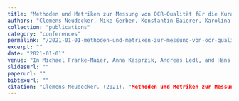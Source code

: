 ```yaml
---
title: "Methoden und Metriken zur Messung von OCR-Qualität für die Kuratierung von Daten und Metadaten."
authors: "Clemens Neudecker, Mike Gerber, Konstantin Baierer, Karolina Zaczynska, Julián Moreno Schneider, and Georg Rehm."
collection: "publications"
category: "conferences"
permalink: "/2021-01-01-methoden-und-metriken-zur-messung-von-ocr-qualitat-fur-die-kuratierung-von-daten-und-metadaten"
excerpt: ""
date: "2021-01-01"
venue: "In Michael Franke-Maier, Anna Kasprzik, Andreas Ledl, and Hans Schürmann, editors, Qualität der Inhaltserschließung, Bibliotheks- und Informationspraxis (BIPRA), pages 137-166. De Gruyter Saur, 09 2021."
slidesurl: ""
paperurl: ""
bibtexurl: ""
citation: "Clemens Neudecker. (2021). "Methoden und Metriken zur Messung von OCR-Qualität für die Kuratierung von Daten und Metadaten.." *In Michael Franke-Maier, Anna Kasprzik, Andreas Ledl, and Hans Schürmann, editors, Qualität der Inhaltserschließung, Bibliotheks- und Informationspraxis (BIPRA), pages 137-166. De Gruyter Saur, 09 2021.*."
---
```


